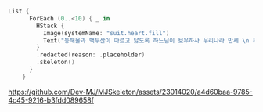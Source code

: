 ```swift
List {
      ForEach (0..<10) { _ in
        HStack {
          Image(systemName: "suit.heart.fill")
          Text("동해물과 백두산이 마르고 닳도록 하느님이 보우하사 우리나라 만세 \n 무궁화 삼천리 화려강산 대한사람 대한으로 길이 보전하세 ~~~ \n\n\n")
        }
        .redacted(reason: .placeholder)
        .skeleton()
      }
    }
```

https://github.com/Dev-MJ/MJSkeleton/assets/23014020/a4d60baa-9785-4c45-9216-b3fdd089658f

